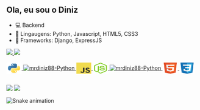 ## Ola, eu sou o Diniz

- 💻 Backend
- 🐍 Lingaugens: Python, Javascript, HTML5, CSS3
- 🧠 Frameworks: Django, ExpressJS


<div>
  <a href="https://github.com/mrdiniz88">
  <img height="180em" src="https://github-readme-stats.vercel.app/api?username=mrdiniz88&show_icons=true&theme=omni&include_all_commits=true&count_private=true"/>
  <img height="180em" src="https://github-readme-stats.vercel.app/api/top-langs/?username=mrdiniz88&layout=compact&langs_count=16&theme=omni"/>
</div>
  
<div style="display: inline_block"><br>
  <img align="center" alt="mrdiniz88-Python" height="30" width="40" src="https://raw.githubusercontent.com/devicons/devicon/master/icons/python/python-original.svg">
  <img align="center" alt="mrdiniz88-Python" height="30" width="40"
src="https://cdn.jsdelivr.net/gh/devicons/devicon/icons/django/django-original.svg" />
    <img align="center" alt="mrdiniz88-Python" height="30" width="40" src="https://raw.githubusercontent.com/devicons/devicon/master/icons/javascript/javascript-original.svg">
    <img align="center" alt="mrdiniz88-Python" height="30" width="40" src="https://raw.githubusercontent.com/devicons/devicon/master/icons/nodejs/nodejs-original.svg">
    <img align="center" alt="mrdiniz88-Python" height="30" width="40" src="https://raw.githubusercontent.com/devicons/devicon/master/icons/expressjs/expressjs-original.svg">
  <img align="center" alt="mrdiniz88-HTML" height="30" width="40" src="https://raw.githubusercontent.com/devicons/devicon/master/icons/html5/html5-original.svg">
  <img align="center" alt="mrdiniz88-CSS" height="30" width="40" src="https://raw.githubusercontent.com/devicons/devicon/master/icons/css3/css3-original.svg">
 </div>
  
  ##
  
    
<div>
  <a href="https://instagram.com/mr.diniz88" target="_blank"><img src="https://img.shields.io/badge/-Instagram-%23E4405F?style=for-the-badge&logo=instagram&logoColor=white" target="_blank"></a> 
  <a href="https://wa.me/5588994988832" target="_blank"><img src="https://img.shields.io/badge/WhatsApp-25D366?style=for-the-badge&logo=whatsapp&logoColor=white" target="_blank"></a> 
  
</div>
  
 ![Snake animation](https://github.com/mrdiniz88/mrdiniz88/blob/output/github-contribution-grid-snake.svg)
